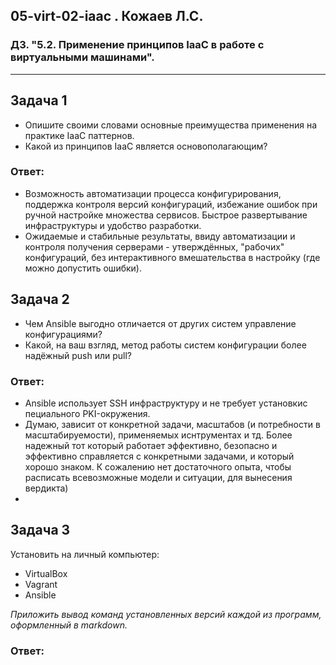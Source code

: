 
## 05-virt-02-iaac . Кожаев Л.С.
### ДЗ. "5.2. Применение принципов IaaC в работе с виртуальными машинами".
---
## Задача 1

- Опишите своими словами основные преимущества применения на практике IaaC паттернов.
- Какой из принципов IaaC является основополагающим?

### Ответ:
- Возможность автоматизации процесса конфигурирования, поддержка контроля версий конфигураций, избежание ошибок при ручной настройке множества сервисов. Быстрое развертывание инфраструктуры и удобство разработки.  
- Ожидаемые и стабильные результаты, ввиду автоматизации и контроля получения серверами - утверждённых, "рабочих" конфигураций, без интерактивного вмешательства в настройку (где можно допустить ошибки).   
## Задача 2

- Чем Ansible выгодно отличается от других систем управление конфигурациями?
- Какой, на ваш взгляд, метод работы систем конфигурации более надёжный push или pull?

### Ответ:
- Ansible использует SSH инфраструктуру и не требует установкис пециального PKI-окружения.
- Думаю, зависит от конкретной задачи, масштабов (и потребности в масштабируемости), применяемых иснтрументах и тд. Более надежный тот который работает эффективно, безопасно и эффективно справляется с конкретными задачами, и который хорошо знаком. К сожалению нет достаточного опыта, чтобы расписать всевозможные модели и ситуации, для вынесения вердикта)  
- 

## Задача 3

Установить на личный компьютер:

- VirtualBox
- Vagrant
- Ansible

*Приложить вывод команд установленных версий каждой из программ, оформленный в markdown.*

### Ответ:
